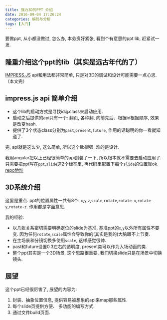 ```yaml
---
title: 强力3D的PPT 介绍
date: 2016-09-04 17:26:24
categories: 编码与分析
tags: [入门]
---
```

要做ppt, 从小都没做过, 怎么办, 本劳资好紧张, 看到个有意思的ppt lib, 赶紧试一发.
<!--more-->

## 隆重介绍这个ppt的lib（其实是远古年代的了）
[IMPRESS.JS](https://github.com/impress/impress.js)
api和用法都非常简单, 只是对3D的调试和设计可能需要一点心思.
（本文完）

## impress.js api 简单介绍

+ 这个lib的启动方式是寻找id与class来启动应用. 
+ 启动之后提供的api只有一个: 翻页, 各种翻, 向前先后、根据id根据顺序, 效果是改变hash.
+ 提供了3个状态class分别为`past`,`present`,`future`, 作用的话聪明的你一看就知道了.

完, api就是这么少, 这么简单, 所以这个lib很强, 难的是设计.

我用angular把以上已经很简单的api封装了一下, 所以根本就不需要去启动应用了.
只需要把ppt写在`ppt`,`slide`这2个标签里, 再代码里配置下每个`slide`的位置就ok. 
[repo地址](https://github.com/fjonas/ng1-impress-ppt)

## 3D系统介绍
这里是重点. ppt的位置属性一共有8个: 
`x`,`y`,`z`,`scale`,`rotate`,`rotate-x`,`rotate-y`,`rotate-z`. 作用都是字面意思.

我的经验: 
+ 以几张关系密切需要明确定位的slide为基准, 基准ppt的`x`,`y`以外所有属性不要变. 因为任何`rotate`,`scale`属性会导致你的(其实是我的)大脑跟不上节奏.
+ 在主场景和分镜切换多使用`scale`, 这样感觉很帅.
+ past和future设置0.3左右的透明度, present类可以作为入场动画的类.
+ 整个ppt其实是一个3D场景, 这个思路很重要, 我们切换slide只是在场景中切换镜头.

## 展望

这个ppt已经很厉害了, 展望的内容为:  
1. 封装、抽象位置信息, 提供容易被想象的api来map那些属性.
1. 每个slide页提供方便、 多功能的编写方式.
1. 通过文件build页面.
